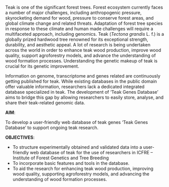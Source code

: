 Teak is one of the significant forest trees. Forest ecosystem currently faces a number of major challenges, including anthropogenic pressure, skyrocketing demand for wood, pressure to conserve forest areas, and global climate change and related threats. 
Adaptation of forest tree species in response to these climate and human made challenges will require a multifaceted approach, including genomics.
Teak (*Tectona grandis* L. f.) is a globally prized hardwood tree renowned for its exceptional strength, durability, and aesthetic appeal. 
A lot of research is being undertaken across the world in order to enhance teak wood production, improve wood quality, support agroforestry models, and advance the understanding of wood formation processes. 
Understanding the genetic makeup of teak is crucial for its genetic improvement.

Information on genome, transcriptome and genes related are continuously getting published for teak. 
While existing databases in the public domain offer valuable information, researchers lack a dedicated integrated database specialized in teak. 
The development of ‘Teak Genes Database’ aims to bridge this gap by allowing researchers to easily store, analyse, and share their teak-related genomic data.


**AIM**:

To develop a user-friendly web database of teak genes ‘Teak Genes Database’ to support ongoing teak
research.

**OBJECTIVES**:
- To structure experimentally obtained and validated data into a user-friendly web database of teak for
the use of researchers in ICFRE – Institute of Forest Genetics and Tree Breeding
-  To incorporate basic features and tools in the database.
- To aid the research for enhancing teak wood production, improving wood quality, supporting
agroforestry models, and advancing the understanding of wood formation processes.
